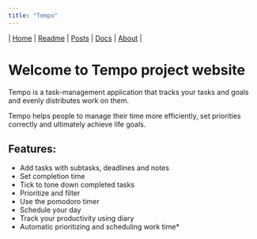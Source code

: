 ```yaml
---
title: "Tempo"
---
```


| [Home] | [Readme] | [Posts] | [Docs] | [About] |

[Home]: <https://kotano.github.io/Tempo/>
[Readme]: <https://kotano.github.io/Tempo/readme>
[Posts]: <https://kotano.github.io/Tempo/posts>
[Docs]: <https://kotano.github.io/Tempo/docs>
[About]: <https://kotano.github.io/Tempo/about>

# Welcome to Tempo project website
Tempo is a task-management application that tracks your tasks and goals and evenly distributes work on them.

Tempo helps people to manage their time more efficiently, set priorities correctly and ultimately achieve life goals.


## Features:
- Add tasks with subtasks, deadlines and notes
- Set completion time
- Tick to tone down completed tasks
- Prioritize and filter
- Use the pomodoro timer
- Schedule your day
- Track your productivity using diary
- Automatic prioritizing and scheduling work time*





